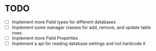 # TODO
- [ ] Implement more Field types for different databases
- [ ] Implement some manager classes for add, remove, and update table rows
- [ ] Implement more Field Properties
- [ ] Implement a api for reading database settings and not hardcode it
